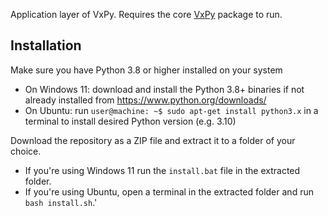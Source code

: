 Application layer of VxPy. Requires the core [VxPy](https://github.com/thladnik/vxPy) package to run.

## Installation

Make sure you have Python 3.8 or higher installed on your system
* On Windows 11: download and install the Python 3.8+ binaries if not already installed from https://www.python.org/downloads/
* On Ubuntu: run `user@machine: ~$ sudo apt-get install python3.x` in a terminal to install desired Python version (e.g. 3.10) 

Download the repository as a ZIP file and extract it to a folder of your choice. 

* If you're using Windows 11 run the `install.bat` file in the extracted folder.
* If you're using Ubuntu, open a terminal in the extracted folder and run `bash install.sh`.'

